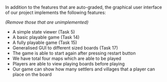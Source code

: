 In addition to the features that are auto-graded, the graphical user interface
of our project implements the following features:

*(Remove those that are unimplemented)*

 - A simple state viewer (Task 5)
 - A basic playable game (Task 14)
 - A fully playable game (Task 15)
 - Generalised GUI to different sized boards (Task 17)
 - The game is able to start again after pressing restart button
 - We have total four maps which are able to be played
 - Players are able to view playing boards before playing
 - Our game can show how many settlers and villages that a player can place on the board

